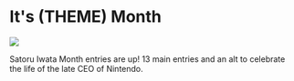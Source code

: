 # It's (THEME) Month

<div class="hline-r"></div>

![](/static/img/15-08-Iwata.jpg)

Satoru Iwata Month entries are up! 13 main entries and an alt to celebrate the
life of the late CEO of Nintendo.
